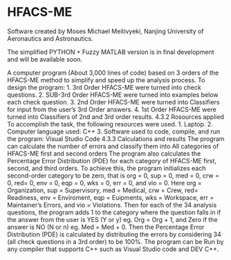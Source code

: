 # HFACS-ME
Software created by Moses Michael Meitivyeki, Nanjing University of Aeronautics and Astronautics.

The simplified PYTHON + Fuzzy MATLAB version is in final development and will be available soon.

A computer program (About 3,000 lines of code) based on 3 orders of the HFACS-ME method to simplify and speed up the analysis process. To design the program: 1. 3rd Order HFACS-ME were turned into check questions. 2. SUB-3rd Order HFACS-ME were turned into examples below each check question. 3. 2nd Order HFACS-ME were turned into Classifiers for input from the user’s 3rd Order answers. 4. 1st Order HFACS-ME were turned into Classifiers of 2nd and 3rd order results. 4.3.2 Rosources applied To accomplish the task, the following resources were used. 1. Laptop. 2. Computer language used: C++ 3. Software used to code, compile, and run the program: Visual Studio Code 4.3.3 Calculations and results The program can calculate the number of errors and classify them into All categories of HFACS-ME first and second orders The program also calculates the Percentage Error Distribution (PDE) for each category of HFACS-ME first, second, and third orders. To achieve this, the program initializes each second-order category to be zero, that is org = 0, sup = 0, med = 0, crw = 0, red= 0, env = 0, eqp = 0, wks = 0, err = 0, and vio = 0. Here org = Organization, sup = Supervisory, med = Medical, crw = Crew, red= Readiness, env = Enviroment, eqp = Euipments, wks = Workspace, err = Maintainer’s Errors, and vio = Violations. Then for each of the 34 analysis questions, the program adds 1 to the category where the question falls in if the answer from the user is YES (Y or y) eg. Org = Org + 1, and Zero if the answer is NO (N or n) eg. Med = Med + 0. Then the Percentage Error Distribution (PDE) is calculated by distributing the errors by considering 34 (all check questions in a 3rd order) to be 100%. The program can be Run by any compiler that supports C++ such as Visual Studio code and DEV C++.
